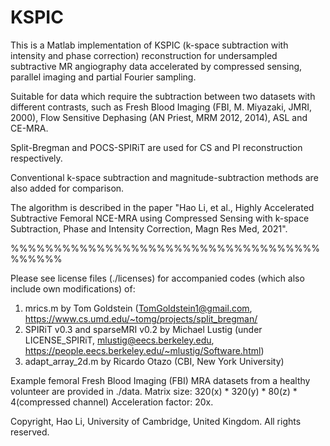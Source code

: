 # KSPIC
This is a Matlab implementation of KSPIC (k-space subtraction with intensity and phase correction) reconstruction for undersampled subtractive MR angiography data accelerated by compressed sensing, parallel imaging and partial Fourier sampling.

Suitable for data which require the subtraction between two datasets with different contrasts, such as Fresh Blood Imaging (FBI, M. Miyazaki, JMRI, 2000), Flow Sensitive Dephasing (AN Priest, MRM 2012, 2014), ASL and CE-MRA.

Split-Bregman and POCS-SPIRiT are used for CS and PI reconstruction respectively. 

Conventional k-space subtraction and magnitude-subtraction methods are also added for comparison.

The algorithm is described in the paper "Hao Li, et al., Highly Accelerated Subtractive Femoral NCE-MRA using Compressed Sensing with k-space Subtraction, Phase and Intensity Correction, Magn Res Med, 2021".


%%%%%%%%%%%%%%%%%%%%%%%%%%%%%%%%%%%%%%%%%%

Please see license files (./licenses) for accompanied codes (which also include own modifications) of:
1) mrics.m by Tom Goldstein (TomGoldstein1@gmail.com, https://www.cs.umd.edu/~tomg/projects/split_bregman/
2) SPIRiT v0.3 and sparseMRI v0.2 by Michael Lustig (under LICENSE_SPIRiT, mlustig@eecs.berkeley.edu, 
   https://people.eecs.berkeley.edu/~mlustig/Software.html)
3) adapt_array_2d.m by Ricardo Otazo (CBI, New York University)

Example femoral Fresh Blood Imaging (FBI) MRA datasets from a healthy volunteer are provided in ./data.
Matrix size: 320(x) * 320(y) * 80(z) * 4(compressed channel)
Acceleration factor: 20x.

Copyright, Hao Li, University of Cambridge, United Kingdom. All rights reserved.
